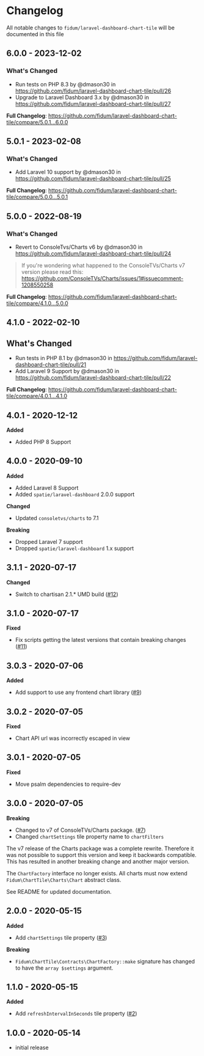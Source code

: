 # Changelog

All notable changes to `fidum/laravel-dashboard-chart-tile` will be documented in this file

## 6.0.0 - 2023-12-02

### What's Changed

* Run tests on PHP 8.3 by @dmason30 in https://github.com/fidum/laravel-dashboard-chart-tile/pull/26
* Upgrade to Laravel Dashboard 3.x by @dmason30 in https://github.com/fidum/laravel-dashboard-chart-tile/pull/27

**Full Changelog**: https://github.com/fidum/laravel-dashboard-chart-tile/compare/5.0.1...6.0.0

## 5.0.1 - 2023-02-08

### What's Changed

- Add Laravel 10 support by @dmason30 in https://github.com/fidum/laravel-dashboard-chart-tile/pull/25

**Full Changelog**: https://github.com/fidum/laravel-dashboard-chart-tile/compare/5.0.0...5.0.1

## 5.0.0 - 2022-08-19

### What's Changed

- Revert to ConsoleTvs/Charts v6 by @dmason30 in https://github.com/fidum/laravel-dashboard-chart-tile/pull/24

> If you're wondering what happened to the ConsoleTVs/Charts v7 version please read this: https://github.com/ConsoleTVs/Charts/issues/1#issuecomment-1208550258

**Full Changelog**: https://github.com/fidum/laravel-dashboard-chart-tile/compare/4.1.0...5.0.0

## 4.1.0 - 2022-02-10

## What's Changed

- Run tests in PHP 8.1 by @dmason30 in https://github.com/fidum/laravel-dashboard-chart-tile/pull/21
- Add Laravel 9 Support by @dmason30 in https://github.com/fidum/laravel-dashboard-chart-tile/pull/22

**Full Changelog**: https://github.com/fidum/laravel-dashboard-chart-tile/compare/4.0.1...4.1.0

## 4.0.1 - 2020-12-12

**Added**

- Added PHP 8 Support

## 4.0.0 - 2020-09-10

**Added**

- Added Laravel 8 Support
- Added `spatie/laravel-dashboard` 2.0.0 support

**Changed**

- Updated `consoletvs/charts` to 7.1

**Breaking**

- Dropped Laravel 7 support
- Dropped `spatie/laravel-dashboard` 1.x support

## 3.1.1 - 2020-07-17

**Changed**

- Switch to chartisan 2.1.* UMD build ([#12](https://github.com/fidum/laravel-dashboard-chart-tile/pull/12))

## 3.1.0 - 2020-07-17

**Fixed**

- Fix scripts getting the latest versions that contain breaking changes ([#11](https://github.com/fidum/laravel-dashboard-chart-tile/pull/11))

## 3.0.3 - 2020-07-06

**Added**

- Add support to use any frontend chart library ([#9](https://github.com/fidum/laravel-dashboard-chart-tile/pull/9))

## 3.0.2 - 2020-07-05

**Fixed**

- Chart API url was incorrectly escaped in view

## 3.0.1 - 2020-07-05

**Fixed**

- Move psalm dependencies to require-dev

## 3.0.0 - 2020-07-05

**Breaking**

- Changed to v7 of ConsoleTVs/Charts package. ([#7](https://github.com/fidum/laravel-dashboard-chart-tile/pull/7))
- Changed `chartSettings` tile property name to `chartFilters`

The v7 release of the Charts package was a complete rewrite. Therefore it was not possible to support this version and
keep it backwards compatible. This has resulted in another breaking change and another major version.

The `ChartFactory` interface no longer exists. All charts must now extend `Fidum\ChartTile\Charts\Chart` abstract class.

See README for updated documentation.

## 2.0.0 - 2020-05-15

**Added**

- Add `chartSettings` tile property ([#3](https://github.com/fidum/laravel-dashboard-chart-tile/pull/3))

**Breaking**

- `Fidum\ChartTile\Contracts\ChartFactory::make` signature has changed to have the `array $settings` argument.

## 1.1.0 - 2020-05-15

**Added**

- Add `refreshIntervalInSeconds` tile property ([#2](https://github.com/fidum/laravel-dashboard-chart-tile/pull/2))

## 1.0.0 - 2020-05-14

- initial release

